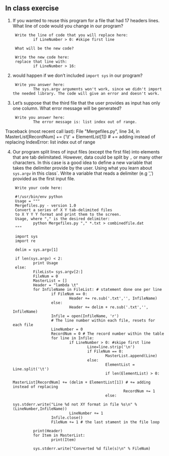 ## In class exercise

1. If you wanted to reuse this program for a file that had 17 headers lines. What line of code
would you change in our program?

        Write the line of code that you will replace here:
                if LineNumber > 0: #skipe first line

        What will be the new code?

        Write the new code here:
        replace that line with:
                if LineNumber > 16:

2. would happen if we don’t included `import sys` in our program?

        Write you answer here:
                The sys.argv arguments won't work, since we didn't import the needed library. The code will give an error and doesn't work.

3. Let’s suppose that the third file that the user provides as input
has only one column. What error message will be generated?

        Write you answer here:
                The error message is: list index out of range.
  Traceback (most recent call last):
  File "Mergefiles.py", line 34, in <module>
    MasterList[RecordNum] += ('\t' + ElementList[1]) # += adding instead of replacing
IndexError: list index out of range

4. Our program split lines of input files (except the first file) into elements
that are tab delimitated. However, data could be split by `,` or many other
characters. In this case is a good idea to define a new variable that takes the delimiter
provide by the user. Using what you learn about `sys.argv` in this class`.
Write a variable that reads a delimiter (e.g ',') provided as the first input file.

        Write your code here:
        
        #!/usr/bin/env python
        Usage = """
        Mergefiles.py - version 1.0
        Convert a series of X Y tab-delimited files
        to X Y Y Y format and print them to the screen.
        Usage, where "," is the desired delimiter:
                python Mergefiles.py "," *.txt > combinedfile.dat
        """

        import sys
        import re

        delim = sys.argv[1]

        if len(sys.argv) < 2:
                print Usage
        else:
                FileList= sys.argv[2:]
                FileNum = 0
                MasterList = []
                Header = "lambda \t"
                for InfileName in FileList: # statement done one per line
                        if FileNum == 0:
                                Header += re.sub('.txt','', InfileName)
                        else:
                                Header += delim + re.sub('.txt','', InfileName)
                        Infile = open(InfileName, 'r')
                        # The line number within each file, resets for each file
                        LineNumber = 0
                        RecordNum = 0 # The record number within the table
                        for line in Infile:
                                if LineNumber > 0: #skipe first line
                                        Line=line.strip('\n')
                                        if FileNum == 0:
                                                MasterList.append(Line)
                                        else:
                                                ElementList = Line.split('\t')
                                                if len(ElementList) > 0:
                                                        MasterList[RecordNum] += (delim + ElementList[1]) # += adding instead of replacing
                                                        RecordNum += 1
                                                else:
                                                        sys.stderr.write("Line %d not XY format in file %s\n" % (LineNumber,InfileName))   
                                LineNumber += 1
                        Infile.close()
                        FileNum += 1 # the last stament in the file loop

                print(Header)
                for Item in MasterList:
                        print(Item)

                sys.stderr.write("Converted %d file(s)\n" % FileNum)
